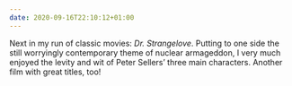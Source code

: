 ```yaml
---
date: 2020-09-16T22:10:12+01:00
---
```

Next in my run of classic movies: <cite>Dr. Strangelove</cite>. Putting to one side the still worryingly contemporary theme of nuclear armageddon, I very much enjoyed the levity and wit of Peter Sellers’ three main characters. Another film with great titles, too!
